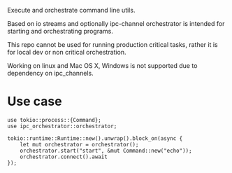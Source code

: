 Execute and orchestrate command line utils.

Based on io streams and optionally ipc-channel orchestrator is intended for starting and orchestrating programs.

This repo cannot be used for running production critical tasks, rather it is for local dev or non critical orchestration.

Working on linux and Mac OS X, Windows is not supported due to dependency on ipc_channels.

# Use case
```
use tokio::process::{Command};
use ipc_orchestrator::orchestrator;

tokio::runtime::Runtime::new().unwrap().block_on(async {
	let mut orchestrator = orchestrator();
    orchestrator.start("start", &mut Command::new("echo"));
    orchestrator.connect().await
});
```